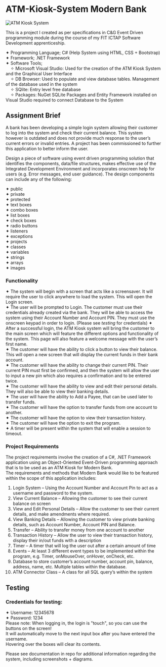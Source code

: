 # ATM-Kiosk-System Modern Bank 
![ATM Kiosk System](https://user-images.githubusercontent.com/22479692/123785107-0e523d80-d8d0-11eb-8bf2-95c8dec60a9d.png)

 This is a project I created as per specifications in C&amp;G Event Driven programming module during the course of my FIT ICTAP Software Development apprenticeship.    
   
 ✦ Programming Language; C# (Help System using HTML, CSS + Bootstrap)  
 ✦ Framework; .NET Framework  
 ✦ Software Tools;  
    &nbsp;&nbsp;&nbsp;&nbsp;✧ Microsoft Visual Studio: Used for the creation of the ATM Kiosk System and the Graphical User Interface  
    &nbsp;&nbsp;&nbsp;&nbsp;✧ DB Browser: Used to populate and view database tables. Management of the database used in the system  
    &nbsp;&nbsp;&nbsp;&nbsp;✧ SQlite: Entry level free database   
    &nbsp;&nbsp;&nbsp;&nbsp;✧ Packages: NuGet SQLite Packages and Entity Framework installed on Visual Studio required to connect Database to the System  
   
 
## Assignment Brief  
  
A bank has been developing a simple login system allowing their customer to log into the system and check their current balance. This system however is outdated and does not provide much response to the user’s current errors or invalid entries. A project has been commissioned to further this application to better inform the user.  
  
Design a piece of software using event driven programming solution that identifies the components, data/file structures, makes effective use of the Integrated Development Environment and incorporates onscreen help for users (e.g. Error messages, end user guidance). The design components can include any of the following:  
  
✦ public  
✦ private  
✦ protected  
✦ text boxes  
✦ combo boxes  
✦ list boxes  
✦ check boxes  
✦ radio buttons  
✦ listeners  
✦ exceptions  
✦ projects  
✦ classes  
✦ variables  
✦ strings  
✦ arrays  
✦ images  
  
### Functionality  
  
✦	The system will begin with a screen that acts like a screensaver. It will require the user to click anywhere to load the system. This will open the Login screen.  
✦	The user will be prompted to Login. The customer must use their credentials already created via the bank. They will be able to access the system using their Account Number and Account PIN. They must use the onscreen keypad in order to login.  (Please see *testing* for credentials)
✦	After a successful login, the ATM Kiosk system will bring the customer to the main screen which will feature the different options and functionality of the system. This page will also feature a welcome message with the user’s first name.  
✦	The customer will have the ability to click a button to view their balance. This will open a new screen that will display the current funds in their bank account.  
✦	The customer will have the ability to change their current PIN. Their current PIN must first be confirmed, and then the system will allow the user to input a new pin which also requires a confirmation and to be entered twice.  
✦	The customer will have the ability to view and edit their personal details. They will also be able to view their banking details.   
✦	The user will have the ability to Add a Payee, that can be used later to transfer funds.  
✦	The customer will have the option to transfer funds from one account to another.  
✦	The customer will have the option to view their transaction history.  
✦	The customer will have the option to exit the program.  
✦	A timer will be present within the system that will enable a session to timeout.  
  
### Project Requirements  
  
The project requirements involve the creation of a C#, .NET Framework application using an Object-Oriented Event-Driven programming approach that is to be used as an ATM Kiosk for Modern Bank.  
The requirements and methods that Modern Bank would like to be featured within the scope of this application includes:
1.	Login System – Using the Account Number and Account Pin to act as a username and password to the system. 
2.	View Current Balance – Allowing the customer to see their current balance on screen
3.	View and Edit Personal Details – Allow the customer to see their current details, and make amendments where required.
4.	View Banking Details – Allowing the customer to view private banking details, such as Account Number, Account PIN and Balance.
5.	Transfer – Ability to transfer money from one account to another
6.	Transaction History – Allow the user to view their transaction history, display their in/out funds with a description
7.	Timer – A timer that will log the user out after a certain amount of time
8.	Events – At least 3 different event types to be implemented within the program, 
e.g. Timer, onMouseOver, onHover, onCheck, etc.
9.	Database to store customer’s account number, account pin, balance, address, name, etc. Multiple tables within the database. 
10.	ATM Connector Class – A class for all SQL query’s within the system



## Testing 

### Credentials for testing: 
✦ Username: 12345678   
✦ Password: 1234  
Please note: When logging in, the login is "touch", so you can use the buttons on the screen!  
It will automatically move to the next input box after you have entered the username.  
Hovering over the boxes will clear its contents.  


Please see documentation in repo for additional information regarding the system, including screenshots + diagrams. 







